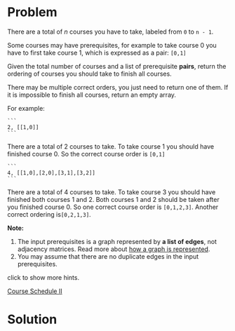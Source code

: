 
# Problem

There are a total of _n_ courses you have to take, labeled from `0` to `n -
1`.

Some courses may have prerequisites, for example to take course 0 you have to
first take course 1, which is expressed as a pair: `[0,1]`

Given the total number of courses and a list of prerequisite **pairs**, return
the ordering of courses you should take to finish all courses.

There may be multiple correct orders, you just need to return one of them. If
it is impossible to finish all courses, return an empty array.

For example:

    ```
    2, [[1,0]]
    ```

There are a total of 2 courses to take. To take course 1 you should have
finished course 0. So the correct course order is `[0,1]`

    ```
    4, [[1,0],[2,0],[3,1],[3,2]]
    ```

There are a total of 4 courses to take. To take course 3 you should have
finished both courses 1 and 2. Both courses 1 and 2 should be taken after you
finished course 0. So one correct course order is `[0,1,2,3]`. Another correct
ordering is`[0,2,1,3]`.

**Note:**  

  1. The input prerequisites is a graph represented by **a list of edges**, not adjacency matrices. Read more about [how a graph is represented](https://www.khanacademy.org/computing/computer-science/algorithms/graph-representation/a/representing-graphs).
  2. You may assume that there are no duplicate edges in the input prerequisites.

click to show more hints.



[Course Schedule II](https://leetcode.com/problems/course-schedule-ii)

# Solution



